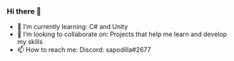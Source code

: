 ### Hi there 👋


- 🌱 I’m currently learning: 
 C# and Unity
- 👯 I’m looking to collaborate on:
 Projects that help me learn and develop my skills
- 📫 How to reach me: 
Discord: sapodilla#2677


